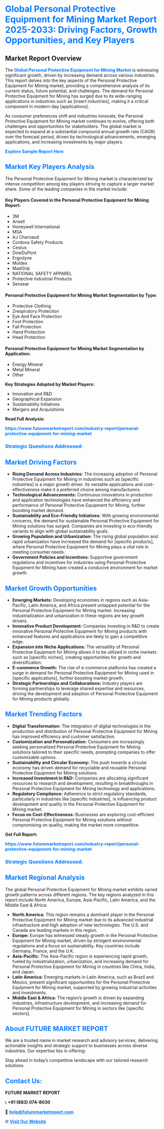 <h1 style="color: #007BFF;">Global Personal Protective Equipment for Mining Market Report 2025-2033: Driving Factors, Growth Opportunities, and Key Players</h1>

<section id="overview">
<h2>Market Report Overview</h2>
<p>The <a href="https://www.futuremarketreport.com/industry-report/personal-protective-equipment-for-mining-market" style="color: #007BFF; text-decoration: none;"><strong>Global Personal Protective Equipment for Mining Market</strong></a> is witnessing significant growth, driven by increasing demand across various industries. This report delves into the key aspects of the Personal Protective Equipment for Mining market, providing a comprehensive analysis of its current status, future potential, and challenges. The demand for Personal Protective Equipment for Mining has surged due to its wide-ranging applications in industries such as [insert industries], making it a critical component in modern-day [applications].</p>
<p>As consumer preferences shift and industries innovate, the Personal Protective Equipment for Mining market continues to evolve, offering both challenges and opportunities for stakeholders. The global market is expected to expand at a substantial compound annual growth rate (CAGR) over the forecast period, driven by technological advancements, emerging applications, and increasing investments by major players.</p>
</section>

<section id="overview">
<p><a href="https://www.futuremarketreport.com/request-sample/reportId=50921" style="color: #007BFF; text-decoration: none;"><strong>Explore Sample Report Here</strong></a></p>
</section>

<section id="key-players">
<h2 style="color: #007BFF;">Market Key Players Analysis</h2>
<p>The Personal Protective Equipment for Mining market is characterized by intense competition among key players striving to capture a larger market share. Some of the leading companies in the market include:</p>
<h4>Key Players Covered in the Personal Protective Equipment for Mining Report:</h4>
<ul><li>3M</li><li>Ansell</li><li>Honeywell International</li><li>MSA</li><li>AJ Charnaud</li><li>Cordova Safety Products</li><li>Cestus</li><li>DowDuPont</li><li>Ergodyne</li><li>Moldex</li><li>MadGrip</li><li>NATIONAL SAFETY APPAREL</li><li>Protective Industrial Products</li><li>Sensear</li></ul>
<h4>Personal Protective Equipment for Mining Market Segmentation by Type:</h4>
<ul><li>Protective Clothing</li><li>Zrespiratory Protection</li><li>Eye And Face Protection</li><li>Foot Protection</li><li>Fall Protection</li><li>Hand Protection</li><li>Head Protection</li></ul>

<h4>Personal Protective Equipment for Mining Market Segmentation by Application:</h4>
<ul><li>Energy Mineral</li><li>Metal Mineral</li><li>Other</li></ul>
<p><strong>Key Strategies Adopted by Market Players:</strong></p>
<ul>
<li>Innovation and R&D</li>
<li>Geographical Expansion</li>
<li>Sustainability Initiatives</li>
<li>Mergers and Acquisitions</li>
</ul>
</section>

<section>
<p><strong>Read Full Analysis: </strong></p><a href="https://www.futuremarketreport.com/industry-report/personal-protective-equipment-for-mining-market" style="color: #007BFF; text-decoration: none;"><strong>https://www.futuremarketreport.com/industry-report/personal-protective-equipment-for-mining-market</strong></a>
<h3 style="color: #007BFF;">Strategic Questions Addressed:</h3>
</section>

<section id="driving-factors">
<h2 style="color: #007BFF;">Market Driving Factors</h2>
<ul>
<li><strong>Rising Demand Across Industries:</strong> The increasing adoption of Personal Protective Equipment for Mining in industries such as [specific industries] is a major growth driver. Its versatile applications and cost-effectiveness make it a preferred choice among manufacturers.</li>
<li><strong>Technological Advancements:</strong> Continuous innovations in production and application technologies have enhanced the efficiency and performance of Personal Protective Equipment for Mining, further boosting market demand.</li>
<li><strong>Sustainability and Eco-Friendly Initiatives:</strong> With growing environmental concerns, the demand for sustainable Personal Protective Equipment for Mining solutions has surged. Companies are investing in eco-friendly variants to align with global sustainability goals.</li>
<li><strong>Growing Population and Urbanization:</strong> The rising global population and rapid urbanization have increased the demand for [specific products], where Personal Protective Equipment for Mining plays a vital role in meeting consumer needs.</li>
<li><strong>Government Policies and Incentives:</strong> Supportive government regulations and incentives for industries using Personal Protective Equipment for Mining have created a conducive environment for market growth.</li>
</ul>
</section>

<section id="growth-opportunities">
<h2 style="color: #007BFF;">Market Growth Opportunities</h2>
<ul>
<li><strong>Emerging Markets:</strong> Developing economies in regions such as Asia-Pacific, Latin America, and Africa present untapped potential for the Personal Protective Equipment for Mining market. Increasing industrialization and urbanization in these regions are key growth drivers.</li>
<li><strong>Innovative Product Development:</strong> Companies investing in R&D to create innovative Personal Protective Equipment for Mining products with enhanced features and applications are likely to gain a competitive edge.</li>
<li><strong>Expansion into Niche Applications:</strong> The versatility of Personal Protective Equipment for Mining allows it to be utilized in niche markets such as [specific niches], creating opportunities for growth and diversification.</li>
<li><strong>E-commerce Growth:</strong> The rise of e-commerce platforms has created a surge in demand for Personal Protective Equipment for Mining used in [specific applications], further boosting market growth.</li>
<li><strong>Strategic Partnerships and Collaborations:</strong> Industry players are forming partnerships to leverage shared expertise and resources, driving the development and adoption of Personal Protective Equipment for Mining products globally.</li>
</ul>
</section>

<section id="trending-factors">
<h2 style="color: #007BFF;">Market Trending Factors</h2>
<ul>
<li><strong>Digital Transformation:</strong> The integration of digital technologies in the production and distribution of Personal Protective Equipment for Mining has improved efficiency and customer satisfaction.</li>
<li><strong>Customization and Personalization:</strong> Consumers are increasingly seeking personalized Personal Protective Equipment for Mining solutions tailored to their specific needs, prompting companies to offer customizable options.</li>
<li><strong>Sustainability and Circular Economy:</strong> The push towards a circular economy has driven demand for recyclable and reusable Personal Protective Equipment for Mining solutions.</li>
<li><strong>Increased Investment in R&D:</strong> Companies are allocating significant resources to research and development, resulting in breakthroughs in Personal Protective Equipment for Mining technology and applications.</li>
<li><strong>Regulatory Compliance:</strong> Adherence to strict regulatory standards, particularly in industries like [specific industries], is influencing product development and quality in the Personal Protective Equipment for Mining market.</li>
<li><strong>Focus on Cost-Effectiveness:</strong> Businesses are exploring cost-efficient Personal Protective Equipment for Mining solutions without compromising on quality, making the market more competitive.</li>
</ul>
</section>

<section>
<p><strong>Get Full Report: </strong></p><a href="https://www.futuremarketreport.com/industry-report/personal-protective-equipment-for-mining-market" style="color: #007BFF; text-decoration: none;"><strong>https://www.futuremarketreport.com/industry-report/personal-protective-equipment-for-mining-market</strong></a>
<h3 style="color: #007BFF;">Strategic Questions Addressed:</h3>
</section>


<section id="regional-analysis">
<h2 style="color: #007BFF;">Market Regional Analysis</h2>
<p>The global Personal Protective Equipment for Mining market exhibits varied growth patterns across different regions. The key regions analyzed in this report include North America, Europe, Asia-Pacific, Latin America, and the Middle East & Africa:</p>
<ul>
<li><strong>North America:</strong> This region remains a dominant player in the Personal Protective Equipment for Mining market due to its advanced industrial infrastructure and high adoption of new technologies. The U.S. and Canada are leading markets in this region.</li>
<li><strong>Europe:</strong> Europe has witnessed steady growth in the Personal Protective Equipment for Mining market, driven by stringent environmental regulations and a focus on sustainability. Key countries include Germany, France, and the U.K.</li>
<li><strong>Asia-Pacific:</strong> The Asia-Pacific region is experiencing rapid growth, fueled by industrialization, urbanization, and increasing demand for Personal Protective Equipment for Mining in countries like China, India, and Japan.</li>
<li><strong>Latin America:</strong> Emerging markets in Latin America, such as Brazil and Mexico, present significant opportunities for the Personal Protective Equipment for Mining market, supported by growing industrial activities and investments.</li>
<li><strong>Middle East & Africa:</strong> The region’s growth is driven by expanding industries, infrastructure development, and increasing demand for Personal Protective Equipment for Mining in sectors like [specific sectors].</li>
</ul>
</section>

<footer>
<h2 style="color: #007BFF;">About FUTURE MARKET REPORT</h2>
<p>We are a trusted name in market research and advisory services, delivering actionable insights and strategic support to businesses across diverse industries. Our expertise lies in offering:</p>

<p>Stay ahead in today’s competitive landscape with our tailored research solutions.</p>

<h2 style="color: #007BFF;">Contact Us:</h2>
<p><strong>FUTURE MARKET REPORT</strong></p>
<p>📞 <strong>+91 (883) 074-8030</strong></p>
<p>📧 <strong><a href="mailto:help@futuremarketreport.com" style="color: #007BFF;">help@futuremarketreport.com</a></strong></p>
<p>🌐 <strong><a href="https://www.futuremarketreport.com/" style="color: #007BFF;">Visit Our Website</a></strong></p>
</footer>